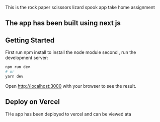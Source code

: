 This is the rock paper scisssors lizard spook app take home assignment

## The app has been built using next js

## Getting Started

First run npm install to install the node module
second , run the development server:

```bash
npm run dev
# or
yarn dev
```

Open [http://localhost:3000](http://localhost:3000) with your browser to see the result.

## Deploy on Vercel

THe app has been deployed to vercel and can be viewed ata
